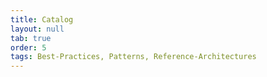 ```yaml
---
title: Catalog
layout: null
tab: true
order: 5
tags: Best-Practices, Patterns, Reference-Architectures
---
```


<!-- {% include catalog/README.md %} -->
